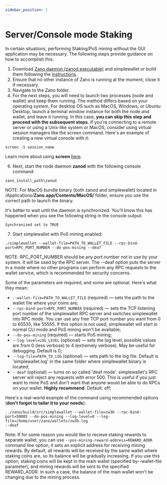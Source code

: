 ```yaml
---
sidebar_position: 1
---
```


# Server/Console mode Staking

In certain situations, performing Staking/PoS mining without the GUI application may be necessary. The following steps provide guidance on how to accomplish this:

1. Download [Zano daemon (zanod executable)](https://zano.org/downloads) and simplewallet or build them following the [instructions](https://docs.zano.org/docs/build/building-from-sources).
2. Ensure that no other instance of Zano is running at the moment; close it if necessary.
3. Navigate to the Zano folder.
4. For the next steps, you will need to launch two processes (node and wallet) and keep them running. The method differs based on your operating system. For desktop OS such as MacOS, Windows, or Ubuntu Desktop, launch a terminal window instance for both the node and wallet, and leave it running. In this case, **you can skip this step and proceed with the subsequent steps.** If you're connecting to a remote server or using a Unix-like system or MacOS, consider using virtual session managers like the screen command. Here's an example of creating a new virtual console with it:

```
screen -S session_name
```

Learn more about using **screen** [here](https://www.gnu.org/software/screen/manual/screen.html).

6. Next, start the node daemon **zanod** with the following console command:

```
zano_install_path\zanod
```

NOTE: For MacOS bundle binary (both zanod and simplewallet) located in /Applications/**Zano.app/Contents/MacOS/** folder, ensure you use the correct path to launch the binary.

It's better to wait until the daemon is synchronized. You'll know this has happened when you see the following string in the console output:

```
Synchronized set to TRUE
```

7. Start simplewallet with PoS mining enabled:

```
./simplewallet --wallet-file=PATH_TO_WALLET_FILE --rpc-bind-port=RPC_PORT_NUMBER --do-pos-mining --deaf 
```

NOTE: RPC\_PORT\_NUMBER should be any port number not in use by your system. It will be used by the RPC server. The --deaf option puts the server in a mode where no other programs can perform any RPC requests to the wallet service, which is recommended for security concerns.

Some of the parameters are required, and some are optional. Here's what they mean:

- `--wallet-file=PATH_TO_WALLET_FILE` (required) — sets the path to the wallet file where your coins are;
- `--rpc-bind-port=RPC_PORT_NUMBER` (required) — sets the TCP listening port number of the simplewallet RPC server and switches simplewallet into RPC mode. You can use any free TCP port number you want from 0 to 65535, like 55555. If this option is not used, simplewallet will start in normal CLI mode and PoS mining won't be available;
- `--do-pos-mining` (required) — starts PoS mining;
- `--log-level=LOG_LEVEL` (optional) — sets the log level, possible values are from 0 (less verbose) to 4 (extremely verbose). May be useful for debugging. Default is 0;
- `--log-file=PATH_TO_LOG` (optional) — sets path to the log file. Default is 'simplewallet.log' in the same folder where simplewallet binary is located;
- `--deaf` (optional) — turns on so called 'deaf mode'. simplewallet's RPC server will reject any requests with error 500. This is useful if you just want to mine PoS and don't want that anyone would be able to do RPCs on your wallet. **Highly recommend**. Default: off;

Here's a real-world example of the command using recommended options (**don't forget to tailor it to your needs**):

```
../zano/build/src/simplewallet --wallet-file=zw3b --rpc-bind-port=50005 --do-pos-mining --log-level=0 --log-file=/home/user/zano/wallets/zw3b.log
--deaf 
```

Note: If for some reason you would like to recieve staking rewards to separate wallet, you can use `--pos-mining-reward-address=REWARD_ADDR` command line option, it sets an explicit address for receiving mining rewards. By default, all rewards will be received by the same wallet where staking coins are, so its balance will be gradually increasing. If you use this option, staking coins will be kept in the main wallet (specified by--wallet-file parameter), and mining rewards will be sent to the specified REWARD\_ADDR. In such a case, the balance of the main wallet won't be changing due to the mining process.
